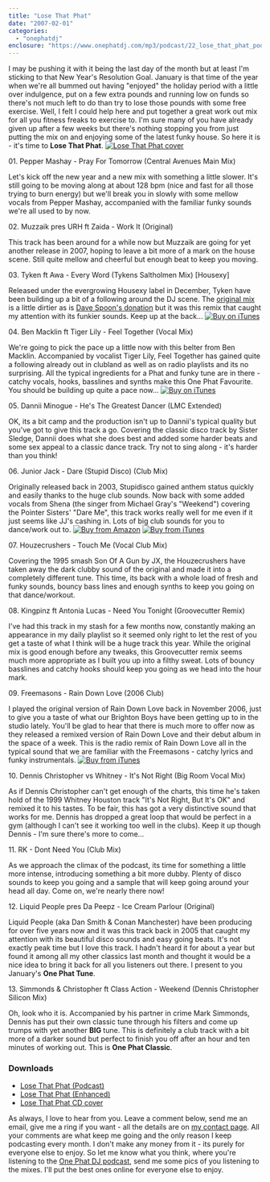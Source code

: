 ```yaml
---
title: "Lose That Phat"
date: "2007-02-01"
categories: 
  - "onephatdj"
enclosure: "https://www.onephatdj.com/mp3/podcast/22_lose_that_phat_podcast.mp3 54472704 audio/mpeg "
---
```


I may be pushing it with it being the last day of the month but at least I'm sticking to that New Year's Resolution Goal. January is that time of the year when we're all bummed out having "enjoyed" the holiday period with a little over indulgence, put on a few extra pounds and running low on funds so there's not much left to do than try to lose those pounds with some free exercise. Well, I felt I could help here and put together a great work out mix for all you fitness freaks to exercise to. I'm sure many of you have already given up after a few weeks but there's nothing stopping you from just putting the mix on and enjoying some of the latest funky house. So here it is - it's time to **Lose That Phat**. [![Lose That Phat cover](https://farm1.static.flickr.com/148/376441490_ba50aad40e.jpg?v=0)](https://www.flickr.com/photos/peelhere/376441490/) 

01\. Pepper Mashay - Pray For Tomorrow (Central Avenues Main Mix)

Let's kick off the new year and a new mix with something a little slower. It's still going to be moving along at about 128 bpm (nice and fast for all those trying to burn energy) but we'll break you in slowly with some mellow vocals from Pepper Mashay, accompanied with the familiar funky sounds we're all used to by now.

02\. Muzzaik pres URH ft Zaida - Work It (Original)

This track has been around for a while now but Muzzaik are going for yet another release in 2007, hoping to leave a bit more of a mark on the house scene. Still quite mellow and cheerful but enough beat to keep you moving.

03\. Tyken ft Awa - Every Word (Tykens Saltholmen Mix) \[Housexy\]

Released under the evergrowing Housexy label in December, Tyken have been building up a bit of a following around the DJ scene. The [original mix](https://www.djdownload.com/mp3-detail/Tyken+ft+Awa/Every+Word/Hed+Kandi+Records/224187) is a little dirtier as is [Dave Spoon's donation](https://www.djdownload.com/mp3-detail/Tyken+ft+Awa/Every+Word/Hed+Kandi+Records/228584) but it was this remix that caught my attention with its funkier sounds. Keep up at the back... [![Buy on iTunes](https://www.simonjobling.com/images/ads/buyitunes.gif)](https://clkuk.tradedoubler.com/click?p=23708&a=1254950&url=http%3A%2F%2Fphobos.apple.com%2FWebObjects%2FMZStore.woa%2Fwa%2FviewAlbum%3Fi%3D211571220%26id%3D211570859%26s%3D143444%26partnerId%3D2003)

04\. Ben Macklin ft Tiger Lily - Feel Together (Vocal Mix)

We're going to pick the pace up a little now with this belter from Ben Macklin. Accompanied by vocalist Tiger Lily, Feel Together has gained quite a following already out in clubland as well as on radio playlists and its no surprising. All the typical ingredients for a Phat and funky tune are in there - catchy vocals, hooks, basslines and synths make this One Phat Favourite. You should be building up quite a pace now... [![Buy on iTunes](https://www.simonjobling.com/images/ads/buyitunes.gif)](https://clkuk.tradedoubler.com/click?p=23708&a=1254950&url=http%3A%2F%2Fphobos.apple.com%2FWebObjects%2FMZStore.woa%2Fwa%2FviewAlbum%3Fi%3D202089309%26id%3D202089287%26s%3D143444%26partnerId%3D2003)

05\. Dannii Minogue - He's The Greatest Dancer (LMC Extended)

OK, its a bit camp and the production isn't up to Dannii's typical quality but you've got to give this track a go. Covering the classic disco track by Sister Sledge, Dannii does what she does best and added some harder beats and some sex appeal to a classic dance track. Try not to sing along - it's harder than you think!

06\. Junior Jack - Dare (Stupid Disco) (Club Mix)

Originally released back in 2003, Stupidisco gained anthem status quickly and easily thanks to the huge club sounds. Now back with some added vocals from Shena (the singer from Michael Gray's "Weekend") covering the Pointer Sisters' "Dare Me", this track works really well for me even if it just seems like JJ's cashing in. Lots of big club sounds for you to dance/work out to. [![Buy from Amazon](https://www.simonjobling.com/images/ads/buyamazon.gif)](https://www.amazon.co.uk/exec/obidos/ASIN/B000M8NM0A/sjmedia-21) [![Buy from iTunes](https://www.simonjobling.com/images/ads/buyitunes.gif)](https://clkuk.tradedoubler.com/click?p=23708&a=1254950&url=http%3A%2F%2Fphobos.apple.com%2FWebObjects%2FMZStore.woa%2Fwa%2FviewAlbum%3Fi%3D212677928%26id%3D212677927%26s%3D143444%26partnerId%3D2003)

07\. Houzecrushers - Touch Me (Vocal Club Mix)

Covering the 1995 smash Son Of A Gun by JX, the Houzecrushers have taken away the dark clubby sound of the original and made it into a completely different tune. This time, its back with a whole load of fresh and funky sounds, bouncy bass lines and enough synths to keep you going on that dance/workout.

08\. Kingpinz ft Antonia Lucas - Need You Tonight (Groovecutter Remix)

I've had this track in my stash for a few months now, constantly making an appearance in my daily playlist so it seemed only right to let the rest of you get a taste of what I think will be a huge track this year. While the original mix is good enough before any tweaks, this Groovecutter remix seems much more appropriate as I built you up into a filthy sweat. Lots of bouncy basslines and catchy hooks should keep you going as we head into the hour mark.

09\. Freemasons - Rain Down Love (2006 Club)

I played the original version of Rain Down Love back in November 2006, just to give you a taste of what our Brighton Boys have been getting up to in the studio lately. You'll be glad to hear that there is much more to offer now as they released a remixed version of Rain Down Love and their debut album in the space of a week. This is the radio remix of Rain Down Love all in the typical sound that we are familiar with the Freemasons - catchy lyrics and funky instrumentals. [![Buy from iTunes](https://www.simonjobling.com/images/ads/buyitunes.gif)](https://clkuk.tradedoubler.com/click?p=23708&a=1254950&url=http%3A%2F%2Fphobos.apple.com%2FWebObjects%2FMZStore.woa%2Fwa%2FviewAlbum%3Fi%3D207200780%26id%3D207200767%26s%3D143444%26partnerId%3D2003)

10\. Dennis Christopher vs Whitney - It's Not Right (Big Room Vocal Mix)

As if Dennis Christopher can't get enough of the charts, this time he's taken hold of the 1999 Whitney Houston track "It's Not Right, But It's OK" and remixed it to his tastes. To be fair, this has got a very distinctive sound that works for me. Dennis has dropped a great loop that would be perfect in a gym (although I can't see it working too well in the clubs). Keep it up though Dennis - I'm sure there's more to come...

11\. RK - Dont Need You (Club Mix)

As we approach the climax of the podcast, its time for something a little more intense, introducing something a bit more dubby. Plenty of disco sounds to keep you going and a sample that will keep going around your head all day. Come on, we're nearly there now!

12\. Liquid People pres Da Peepz - Ice Cream Parlour (Original)

Liquid People (aka Dan Smith & Conan Manchester) have been producing for over five years now and it was this track back in 2005 that caught my attention with its beautiful disco sounds and easy going beats. It's not exactly peak time but I love this track. I hadn't heard it for about a year but found it among all my other classics last month and thought it would be a nice idea to bring it back for all you listeners out there. I present to you January's **One Phat Tune**.

13\. Simmonds & Christopher ft Class Action - Weekend (Dennis Christopher Silicon Mix)

Oh, look who it is. Accompanied by his partner in crime Mark Simmonds, Dennis has put their own classic tune through his filters and come up trumps with yet another **BIG** tune. This is definitely a club track with a bit more of a darker sound but perfect to finish you off after an hour and ten minutes of working out. This is **One Phat Classic**.

### Downloads

- [Lose That Phat (Podcast)](https://www.onephatdj.com/download/dl.php?url=https://www.onephatdj.com/mp3/podcast/22_lose_that_phat_podcast.mp3 "96kbp MP3 ~51.9MB")
- [Lose That Phat (Enhanced)](https://www.onephatdj.com/download/dl.php?url=https://www.onephatdj.com/mp3/podcast/22_lose_that_phat_enhanced.mp3 "192kbp MP3 ~103MB")
- [Lose That Phat CD cover](https://farm1.static.flickr.com/148/376441490_ba50aad40e_o_d.jpg "300dpi ~408KB")

As always, I love to hear from you. Leave a comment below, send me an email, give me a ring if you want - all the details are on [my contact page](https://www.simonjobling.com/?page_id=251). All your comments are what keep me going and the only reason I keep podcasting every month. I don't make any money from it - its purely for everyone else to enjoy. So let me know what you think, where you're listening to the [One Phat DJ podcast](https://feeds.feedburner.com/onephatdj), send me some pics of you listening to the mixes. I'll put the best ones online for everyone else to enjoy.
